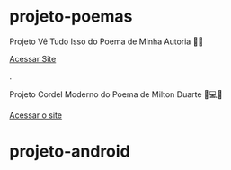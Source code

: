 # projeto-poemas
Projeto Vê Tudo Isso do Poema de Minha Autoria :seedling::leaves:

<a href="https://ezequiellsantos.github.io/projeto-poemas/projeto-nature/index.html">Acessar Site</a>

.

 Projeto Cordel Moderno do Poema de Milton Duarte :high_brightness::computer::globe_with_meridians:
 
 <a href="https://ezequiellsantos.github.io/projeto-poemas/projeto-cordel/index.html" target="_blank">Acessar o site</a>

 # projeto-android

